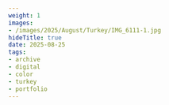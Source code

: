 ```yaml
---
weight: 1
images:
- /images/2025/August/Turkey/IMG_6111-1.jpg
hideTitle: true
date: 2025-08-25
tags:
- archive
- digital
- color
- turkey
- portfolio
---
```



